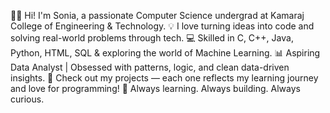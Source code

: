 👩‍💻 Hi! I'm Sonia, a passionate Computer Science undergrad at Kamaraj College of Engineering & Technology.
💡 I love turning ideas into code and solving real-world problems through tech.
💻 Skilled in C, C++, Java, Python, HTML, SQL & exploring the world of Machine Learning.
📊 Aspiring Data Analyst | Obsessed with patterns, logic, and clean data-driven insights.
📂 Check out my projects — each one reflects my learning journey and love for programming!
🚀 Always learning. Always building. Always curious.
